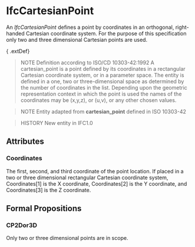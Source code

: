 # IfcCartesianPoint

An _IfcCartesianPoint_ defines a point by coordinates in an orthogonal, right-handed Cartesian coordinate system. For the purpose of this specification only two and three dimensional Cartesian points are used.

{ .extDef}
> NOTE Definition according to ISO/CD 10303-42:1992
> A cartesian_point is a point defined by its coordinates in a rectangular Cartesian coordinate system, or in a parameter space. The entity is defined in a one, two or three-dimensional space as determined by the number of coordinates in the list. Depending upon the geometric representation context in which the point is used the names of the coordinates may be (x,y,z), or (u,v), or any other chosen values.

> NOTE Entity adapted from **cartesian_point** defined in ISO 10303-42

> HISTORY New entity in IFC1.0

## Attributes

### Coordinates
The first, second, and third coordinate of the point location. If placed in a two or three dimensional rectangular Cartesian coordinate system, Coordinates[1] is the X coordinate, Coordinates[2] is the Y coordinate, and Coordinates[3] is the Z coordinate.

## Formal Propositions

### CP2Dor3D
Only two or three dimensional points are in scope.
